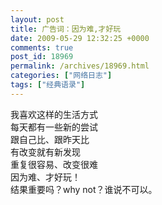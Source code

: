 ```yaml
---
layout: post
title: 广告词：因为难,才好玩
date: 2009-05-29 12:32:25 +0000
comments: true
post_id: 18969
permalink: /archives/18969.html
categories: ["网络日志"]
tags: ["经典语录"]
---
```


我喜欢这样的生活方式  
每天都有一些新的尝试  
跟自己比、跟昨天比  
有改变就有新发现  
重复很容易、改变很难  
因为难、才好玩！  
结果重要吗？why not？谁说不可以。  
